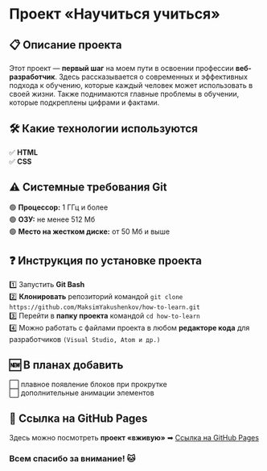 # Проект «Научиться учиться»

## 📋 Описание проекта
Этот проект — **первый шаг** на моем пути в освоении профессии **веб-разработчик**. Здесь рассказывается о современных и эффективных подхода к обучению, которые
каждый человек может использовать в своей жизни. Также поднимаются главные проблемы в обучении, которые подкреплены цифрами и фактами.

## 🛠 Какие технологии используются

✅ **HTML**  
✅ **CSS**

## ⚠️ Системные требования Git

🟢 **Процессор:** 1 ГГц и более  
🟢 **ОЗУ:** не менее 512 Мб  
🟢 **Место на жестком диске:** от 50 Мб и выше

## ❓ Инструкция по установке проекта

1️⃣ Запустить **Git Bash**  
2️⃣ **Клонировать** репозиторий командой `git clone https://github.com/MaksimYakushenkov/how-to-learn.git`  
3️⃣ Перейти в **папку проекта** командой `cd how-to-learn`  
4️⃣ Можно работать с файлами проекта в любом **редакторе кода** для разработчиков `(Visual Studio, Atom и др.)`

## 🆕 В планах добавить

⬜ плавное появление блоков при прокрутке  
⬜ дополнительные анимации элементов

## 🔗 Ссылка на GitHub Pages
Здесь можно посмотреть **проект «вживую»** ➡ [Ссылка на GitHub Pages](https://maksimyakushenkov.github.io/how-to-learn/)

### Всем спасибо за внимание! 🐱
